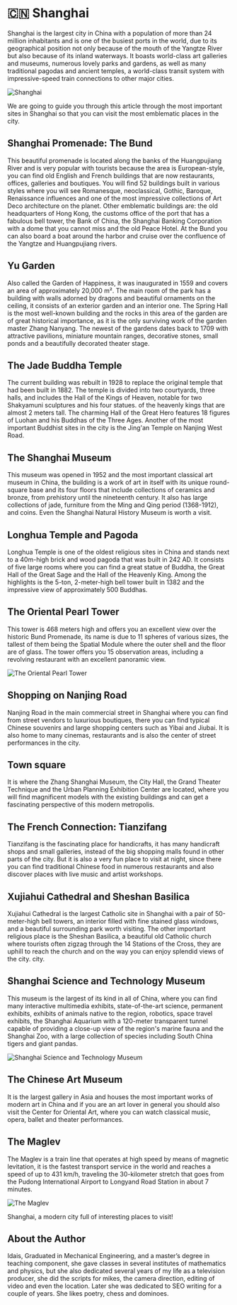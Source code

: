 # 🇨🇳 Shanghai

Shanghai is the largest city in China with a population of more than 24 million inhabitants and is one of the busiest ports in the world, due to its geographical position not only because of the mouth of the Yangtze River but also because of its inland waterways. It boasts world-class art galleries and museums, numerous lovely parks and gardens, as well as many traditional pagodas and ancient temples, a world-class transit system with impressive-speed train connections to other major cities.

![Shanghai](_static/images/shanghai/shanghai.jpg)

We are going to guide you through this article through the most important sites in Shanghai so that you can visit the most emblematic places in the city.

## Shanghai Promenade: The Bund

This beautiful promenade is located along the banks of the Huangpujiang River and is very popular with tourists because the area is European-style, you can find old English and French buildings that are now restaurants, offices, galleries and boutiques. You will find 52 buildings built in various styles where you will see Romanesque, neoclassical, Gothic, Baroque, Renaissance influences and one of the most impressive collections of Art Deco architecture on the planet. Other emblematic buildings are: the old headquarters of Hong Kong, the customs office of the port that has a fabulous bell tower, the Bank of China, the Shanghai Banking Corporation with a dome that you cannot miss and the old Peace Hotel. At the Bund you can also board a boat around the harbor and cruise over the confluence of the Yangtze and Huangpujiang rivers.

## Yu Garden

Also called the Garden of Happiness, it was inaugurated in 1559 and covers an area of approximately 20,000 m². The main room of the park has a building with walls adorned by dragons and beautiful ornaments on the ceiling, it consists of an exterior garden and an interior one. The Spring Hall is the most well-known building and the rocks in this area of the garden are of great historical importance, as it is the only surviving work of the garden master Zhang Nanyang. The newest of the gardens dates back to 1709 with attractive pavilions, miniature mountain ranges, decorative stones, small ponds and a beautifully decorated theater stage.

## The Jade Buddha Temple

The current building was rebuilt in 1928 to replace the original temple that had been built in 1882. The temple is divided into two courtyards, three halls, and includes the Hall of the Kings of Heaven, notable for two Shakyamuni sculptures and his four statues. of the heavenly kings that are almost 2 meters tall. The charming Hall of the Great Hero features 18 figures of Luohan and his Buddhas of the Three Ages. Another of the most important Buddhist sites in the city is the Jing'an Temple on Nanjing West Road.

## The Shanghai Museum

This museum was opened in 1952 and the most important classical art museum in China, the building is a work of art in itself with its unique round-square base and its four floors that include collections of ceramics and bronze, from prehistory until the nineteenth century. It also has large collections of jade, furniture from the Ming and Qing period (1368-1912), and coins. Even the Shanghai Natural History Museum is worth a visit.

## Longhua Temple and Pagoda

Longhua Temple is one of the oldest religious sites in China and stands next to a 40m-high brick and wood pagoda that was built in 242 AD. It consists of five large rooms where you can find a great statue of Buddha, the Great Hall of the Great Sage and the Hall of the Heavenly King. Among the highlights is the 5-ton, 2-meter-high bell tower built in 1382 and the impressive view of approximately 500 Buddhas.

## The Oriental Pearl Tower

This tower is 468 meters high and offers you an excellent view over the historic Bund Promenade, its name is due to 11 spheres of various sizes, the tallest of them being the Spatial Module where the outer shell and the floor are of glass. The tower offers you 15 observation areas, including a revolving restaurant with an excellent panoramic view.

![The Oriental Pearl Tower](_static/images/shanghai/the-oriental-pearl-tower.jpg)

## Shopping on Nanjing Road

Nanjing Road in the main commercial street in Shanghai where you can find from street vendors to luxurious boutiques, there you can find typical Chinese souvenirs and large shopping centers such as Yibai and Jiubai. It is also home to many cinemas, restaurants and is also the center of street performances in the city.

## Town square

It is where the Zhang Shanghai Museum, the City Hall, the Grand Theater Technique and the Urban Planning Exhibition Center are located, where you will find magnificent models with the existing buildings and can get a fascinating perspective of this modern metropolis.

## The French Connection: Tianzifang

Tianzifang is the fascinating place for handicrafts, it has many handicraft shops and small galleries, instead of the big shopping malls found in other parts of the city. But it is also a very fun place to visit at night, since there you can find traditional Chinese food in numerous restaurants and also discover places with live music and artist workshops.

## Xujiahui Cathedral and Sheshan Basilica

Xujiahui Cathedral is the largest Catholic site in Shanghai with a pair of 50-meter-high bell towers, an interior filled with fine stained glass windows, and a beautiful surrounding park worth visiting. The other important religious place is the Sheshan Basilica, a beautiful old Catholic church where tourists often zigzag through the 14 Stations of the Cross, they are uphill to reach the church and on the way you can enjoy splendid views of the city. city.

## Shanghai Science and Technology Museum

This museum is the largest of its kind in all of China, where you can find many interactive multimedia exhibits, state-of-the-art science, permanent exhibits, exhibits of animals native to the region, robotics, space travel exhibits, the Shanghai Aquarium with a 120-meter transparent tunnel capable of providing a close-up view of the region's marine fauna and the Shanghai Zoo, with a large collection of species including South China tigers and giant pandas.

![Shanghai Science and Technology Museum](_static/images/shanghai/shanghai-science-and-technology-museum.jpg)

## The Chinese Art Museum

It is the largest gallery in Asia and houses the most important works of modern art in China and if you are an art lover in general you should also visit the Center for Oriental Art, where you can watch classical music, opera, ballet and theater performances.

## The Maglev

The Maglev is a train line that operates at high speed by means of magnetic levitation, it is the fastest transport service in the world and reaches a speed of up to 431 km/h, traveling the 30-kilometer stretch that goes from the Pudong International Airport to Longyand Road Station in about 7 minutes.

![The Maglev](_static/images/shanghai/the-maglev.jpg)

Shanghai, a modern city full of interesting places to visit!

## About the Author

Idais, Graduated in Mechanical Engineering, and a master’s degree in teaching component, she gave classes in several institutes of mathematics and physics, but she also dedicated several years of my life as a television producer, she did the scripts for mikes, the camera direction, editing of video and even the location. Later she was dedicated to SEO writing for a couple of years. She likes poetry, chess and dominoes.

